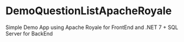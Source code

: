 # DemoQuestionListApacheRoyale
Simple Demo App using Apache Royale for FrontEnd and .NET 7 + SQL Server for BackEnd
